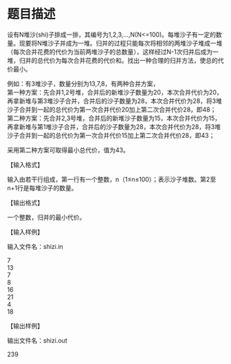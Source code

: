 # 题目描述


<p>
设有N堆沙(shi)子排成一排，其编号为1,2,3,…,N(N&lt;=100)。每堆沙子有一定的数量。现要将N堆沙子并成为一堆。归并的过程只能每次将相邻的两堆沙子堆成一堆（每次合并花费的代价为当前两堆沙子的总数量），这样经过N-1次归并后成为一堆，归并的总代价为每次合并花费的代价和。找出一种合理的归并方法，使总的代价最小。
</p>
<div>
例如：有3堆沙子，数量分别为13,7,8，有两种合并方案，
</div>
<div>
第一种方案：先合并1,2号堆，合并后的新堆沙子数量为20，本次合并代价为20，再拿新堆与第3堆沙子合并，合并后的沙子数量为28，本次合并代价为28，将3堆沙子合并到一起的总代价为第一次合并代价20加上第二次合并代价28，即48；
</div>
<div>
第二种方案：先合并2,3号堆，合并后的新堆沙子数量为15，本次合并代价为15，再拿新堆与第1堆沙子合并，合并后的沙子数量为28，本次合并代价为28，将3堆沙子合并到一起的总代价为第一次合并代价15加上第二次合并代价28，即43；
</div>
<p>
采用第二种方案可取得最小总代价，值为43。
</p>
<p>
【输入格式】
</p>
<p>
输入由若干行组成，第一行有一个整数，n（1≤n≤100）；表示沙子堆数。第2至n+1行是每堆沙子的数量。 
</p>
<p>
【输出格式】
</p>
<p>
一个整数，归并的最小代价。
</p>
<p>
【输入样例】
</p>
<p>
输入文件名：shizi.in
</p>
<p>
7<br/>
13<br/>
7<br/>
8<br/>
16<br/>
21<br/>
4<br/>
18
</p>
<p>
【输出样例】
</p>
<p>
输出文件名：shizi.out
</p>
<p>
239
</p>
<p>
<br/>
</p>
